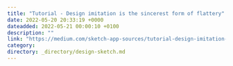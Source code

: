 ```yaml
---
title: "Tutorial - Design imitation is the sincerest form of flattery"
date: 2022-05-20 20:33:19 +0000
dateadded: 2022-05-21 00:00:10 +0100
description: ""
link: "https://medium.com/sketch-app-sources/tutorial-design-imitation-is-the-sincerest-form-of-flattery-dfe7082c0f72?source=rss----d23119b14977---4"
category:
directory: _directory/design-sketch.md
---
```

